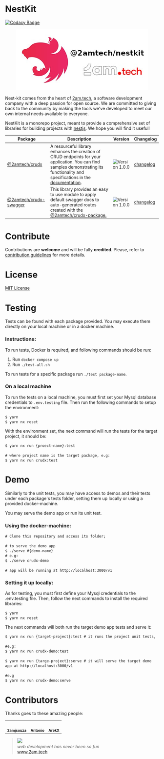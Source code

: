# NestKit

[![Codacy Badge](https://api.codacy.com/project/badge/Grade/9d6672e9092546c89173a030f5133e4a)](https://app.codacy.com/gh/2amigos/nest-kit?utm_source=github.com&utm_medium=referral&utm_content=2amigos/nest-kit&utm_campaign=Badge_Grade)

<p align="center">
  <img src="./resource/nestkit-logo.jpeg">
</p>

Nest-kit comes from the heart of [2am.tech](https://2am.tech), a software development company with a deep passion for open source. We are committed to giving back to the community by making the tools we've developed to meet our own internal needs available to everyone.

NestKit is a monorepo project, meant to provide a comprehensive set of libraries for building projects with [nestjs](https://nestjs.com/). We hope you will find it useful!

| Package | Description | Version | Changelog |
| ------------------------------------------------------ | ------------------------------------------------------ | ------------------------------------------------------ | ------------------------------------------------------ |
| [@2amtech/crudx](./packages/crudx/README.md) | A resourceful library enhances the creation of CRUD endpoints for your application. You can find samples demonstrating its functionality and specifications in the [documentation](./packages/crudx/README.md). | ![Version 1.0.0](https://img.shields.io/badge/version-1.0.0-blue) | [changelog](./packages/crudx/CHANGELOG.md) |
| [@2amtech/crudx-swagger](./packages/crudx-swagger/README.md) | This library provides an easy to use module to apply default swagger docs to auto-generated routes created with the [@2amtech/crudx-package.](./packages/crudx/README.md) | ![Version 1.0.0](https://img.shields.io/badge/version-1.0.0-blue) | [changelog](./packages/crudx-swagger/CHANGELOG.md)

# Contribute

Contributions are **welcome** and will be fully **credited**. Please, refer to [contribution guidelines](CONTRIBUTING.md) for more details.

# License

[MIT License](LICENSE)

# Testing

Tests can be found with each package provided. You may execute them directly on your local machine or in a docker machine.

### Instructions:

To run tests, Docker is required, and following commands should be run:

1. Run `docker compose up`
2. Run `./test-all.sh`

To run tests for a specific package run `./test package-name`.

### On a local machine

To run the tests on a local machine, you must first set your
Mysql database credentials to `.env.testing` file. Then run
the following commands to setup the environment:

```shell
$ yarn
$ yarn nx reset
```

With the environment set, the next command will run the tests for the target project, it should be:

```shell
$ yarn nx run {proect-name}:test

# where project name is the target package, e.g:
$ yarn nx run crudx:test
```

# Demo 

Similarly to the unit tests, you may have access to demos and their tests under each package's tests folder, setting them up locally or using a provided docker-machine.

You may serve the demo app or run its unit test.

### Using the docker-machine:

```shell
# Clone this repository and access its folder;

# to serve the demo app
$ ./serve #{demo-name}
# e.g:
$ ./serve crudx-demo

# app will be running at http://localhost:3000/v1
```

### Setting it up locally:

As for testing, you must first define your Mysql credentials to the .env.testing file.
Then, follow the next commands to install the required libraries:

```shell
$ yarn
$ yarn nx reset
```

The next commands will both run the target demo app tests and serve it:

```shell
$ yarn nx run {target-project}:test # it runs the project unit tests, 

#e.g:
$ yarn nx run crudx-demo:test

$ yarn nx run {targe-project}:serve # it will serve the target demo app at http://localhost:3000/v1

#e.g
$ yarn nx run crudx-demo:serve
```

# Contributors

Thanks goes to these amazing people:

<!-- automate it when we move to github, here as a draft atm -->
<table>
  <tr>
    <td align="center"><a href="https://github.com/2amjsouza"><img src="https://avatars.githubusercontent.com/u/142612126?v=4" width="100px;" alt=""/><br /><sub><b>2amjsouza</b></sub></a></td>
    <td align="center"><a href="https://github.com/tonydspaniard"><img src="https://avatars.githubusercontent.com/u/566016?v=4" width="100px;" alt=""/><br /><sub><b>Antonio</b></sub></a></td>
    <td align="center"><a href="https://github.com/ArekX"><img src="https://avatars.githubusercontent.com/u/4344776?v=4" width="100px;" alt=""/><br /><sub><b>ArekX</b></sub></a></td>
  </tr>
  <tr>
</table>

<blockquote>
    <a href="https://2am.tech"><img src="http://www.gravatar.com/avatar/55363394d72945ff7ed312556ec041e0.png"></a><br>
    <i>web development has never been so fun</i><br> 
    <a href="https://2am.tech">www.2am.tech</a>
</blockquote>